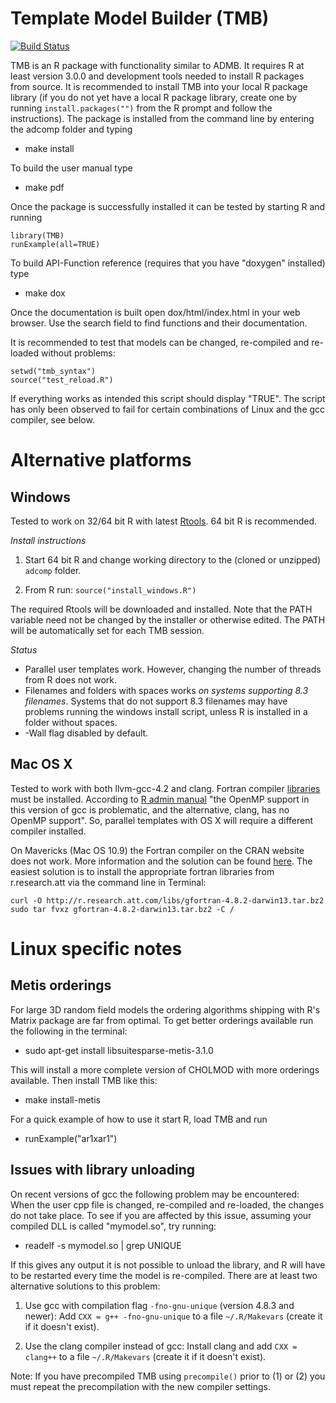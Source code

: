 Template Model Builder (TMB)
============================

[![Build Status](https://travis-ci.org/kaskr/adcomp.svg?branch=master)](https://travis-ci.org/kaskr/adcomp)

TMB is an R package with functionality similar to ADMB.
It requires R at least version 3.0.0 and development tools needed to install R packages from source.
It is recommended to install TMB into your local R package library (if you do not yet have a local R package library, create one by running ```install.packages("")``` from the R prompt and follow the instructions).
The package is installed from the command line by entering the adcomp folder and typing

* make install

To build the user manual type

* make pdf

Once the package is successfully installed it can be tested by starting R and running

    library(TMB)
    runExample(all=TRUE)

To build API-Function reference (requires that you have "doxygen" installed) type

* make dox

Once the documentation is built open dox/html/index.html in your web browser.
Use the search field to find functions and their documentation.

It is recommended to test that models can be changed, re-compiled and re-loaded without problems:

    setwd("tmb_syntax")
    source("test_reload.R")

If everything works as intended this script should display "TRUE".
The script has only been observed to fail for certain combinations of Linux and the gcc compiler, see below.

Alternative platforms
=====================

Windows
-------
Tested to work on 32/64 bit R with latest [Rtools](http://cran.r-project.org/bin/windows/Rtools/). 64 bit R is recommended.

_Install instructions_

1. Start 64 bit R and change working directory to the (cloned or unzipped) ```adcomp``` folder.

2. From R run: ```source("install_windows.R")```

The required Rtools will be downloaded and installed. Note that the PATH variable need not be changed by the installer or otherwise edited. The PATH will be automatically set for each TMB session.

_Status_

- Parallel user templates work. However, changing the number of threads from R does not work.
- Filenames and folders with spaces works _on systems supporting 8.3 filenames_. Systems that do not support 8.3 filenames may have problems running the windows install script, unless R is installed in a folder without spaces.
- -Wall flag disabled by default.

Mac OS X
--------
Tested to work with both llvm-gcc-4.2 and clang. Fortran compiler [libraries](http://cran.r-project.org/bin/macosx/tools) must be installed. According to [R admin manual](http://www.cran.r-project.org/doc/manuals/R-admin.html#OS-X) "the OpenMP support in this version of gcc is problematic, and the alternative, clang, has no OpenMP support". So, parallel templates with OS X will require a different compiler installed.

On Mavericks (Mac OS 10.9) the Fortran compiler on the CRAN website does not work. More information and the solution can be found [here](http://www.thecoatlessprofessor.com/programming/rcpp-rcpparmadillo-and-os-x-mavericks-lgfortran-and-lquadmath-error). The easiest solution is to install the appropriate fortran libraries from r.research.att via the command line in Terminal:

```
curl -O http://r.research.att.com/libs/gfortran-4.8.2-darwin13.tar.bz2
sudo tar fvxz gfortran-4.8.2-darwin13.tar.bz2 -C /
```

Linux specific notes
====================

Metis orderings
---------------
For large 3D random field models the ordering algorithms shipping with R's Matrix package are far from optimal. To get better orderings available run the following in the terminal:

* sudo apt-get install libsuitesparse-metis-3.1.0

This will install a more complete version of CHOLMOD with more orderings available. Then install TMB like this:

* make install-metis

For a quick example of how to use it start R, load TMB and run

* runExample("ar1xar1")

Issues with library unloading
-----------------------------
On recent versions of gcc the following problem may be encountered: When the user cpp file is changed, re-compiled and re-loaded, the changes do not take place. To see if you are affected by this issue, assuming your compiled DLL is called "mymodel.so", try running:

* readelf -s mymodel.so | grep UNIQUE

If this gives any output it is not possible to unload the library, and R will have to be restarted every time the model is re-compiled.
There are at least two alternative solutions to this problem:

1. Use gcc with compilation flag ```-fno-gnu-unique``` (version 4.8.3 and newer): Add ```CXX = g++ -fno-gnu-unique``` to a file ```~/.R/Makevars``` (create it if it doesn't exist).

2. Use the clang compiler instead of gcc: Install clang and add ```CXX = clang++``` to a file ```~/.R/Makevars``` (create it if it doesn't exist).

Note: If you have precompiled TMB using ```precompile()``` prior to (1) or (2) you must repeat the precompilation with the new compiler settings.
